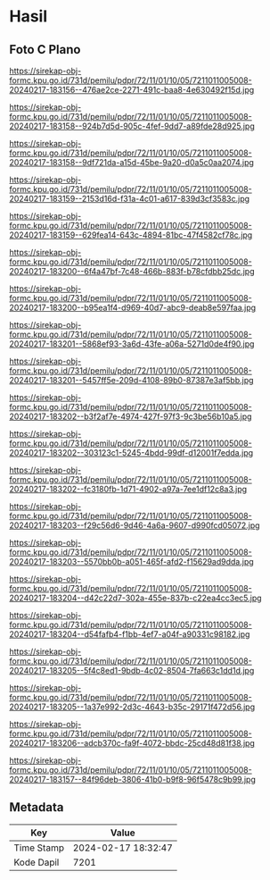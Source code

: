 # Hasil

## Foto C Plano

https://sirekap-obj-formc.kpu.go.id/731d/pemilu/pdpr/72/11/01/10/05/7211011005008-20240217-183156--476ae2ce-2271-491c-baa8-4e630492f15d.jpg

https://sirekap-obj-formc.kpu.go.id/731d/pemilu/pdpr/72/11/01/10/05/7211011005008-20240217-183158--924b7d5d-905c-4fef-9dd7-a89fde28d925.jpg

https://sirekap-obj-formc.kpu.go.id/731d/pemilu/pdpr/72/11/01/10/05/7211011005008-20240217-183158--9df721da-a15d-45be-9a20-d0a5c0aa2074.jpg

https://sirekap-obj-formc.kpu.go.id/731d/pemilu/pdpr/72/11/01/10/05/7211011005008-20240217-183159--2153d16d-f31a-4c01-a617-839d3cf3583c.jpg

https://sirekap-obj-formc.kpu.go.id/731d/pemilu/pdpr/72/11/01/10/05/7211011005008-20240217-183159--629fea14-643c-4894-81bc-47f4582cf78c.jpg

https://sirekap-obj-formc.kpu.go.id/731d/pemilu/pdpr/72/11/01/10/05/7211011005008-20240217-183200--6f4a47bf-7c48-466b-883f-b78cfdbb25dc.jpg

https://sirekap-obj-formc.kpu.go.id/731d/pemilu/pdpr/72/11/01/10/05/7211011005008-20240217-183200--b95ea1f4-d969-40d7-abc9-deab8e597faa.jpg

https://sirekap-obj-formc.kpu.go.id/731d/pemilu/pdpr/72/11/01/10/05/7211011005008-20240217-183201--5868ef93-3a6d-43fe-a06a-5271d0de4f90.jpg

https://sirekap-obj-formc.kpu.go.id/731d/pemilu/pdpr/72/11/01/10/05/7211011005008-20240217-183201--5457ff5e-209d-4108-89b0-87387e3af5bb.jpg

https://sirekap-obj-formc.kpu.go.id/731d/pemilu/pdpr/72/11/01/10/05/7211011005008-20240217-183202--b3f2af7e-4974-427f-97f3-9c3be56b10a5.jpg

https://sirekap-obj-formc.kpu.go.id/731d/pemilu/pdpr/72/11/01/10/05/7211011005008-20240217-183202--303123c1-5245-4bdd-99df-d12001f7edda.jpg

https://sirekap-obj-formc.kpu.go.id/731d/pemilu/pdpr/72/11/01/10/05/7211011005008-20240217-183202--fc3180fb-1d71-4902-a97a-7ee1df12c8a3.jpg

https://sirekap-obj-formc.kpu.go.id/731d/pemilu/pdpr/72/11/01/10/05/7211011005008-20240217-183203--f29c56d6-9d46-4a6a-9607-d990fcd05072.jpg

https://sirekap-obj-formc.kpu.go.id/731d/pemilu/pdpr/72/11/01/10/05/7211011005008-20240217-183203--5570bb0b-a051-465f-afd2-f15629ad9dda.jpg

https://sirekap-obj-formc.kpu.go.id/731d/pemilu/pdpr/72/11/01/10/05/7211011005008-20240217-183204--d42c22d7-302a-455e-837b-c22ea4cc3ec5.jpg

https://sirekap-obj-formc.kpu.go.id/731d/pemilu/pdpr/72/11/01/10/05/7211011005008-20240217-183204--d54fafb4-f1bb-4ef7-a04f-a90331c98182.jpg

https://sirekap-obj-formc.kpu.go.id/731d/pemilu/pdpr/72/11/01/10/05/7211011005008-20240217-183205--5f4c8ed1-9bdb-4c02-8504-7fa663c1dd1d.jpg

https://sirekap-obj-formc.kpu.go.id/731d/pemilu/pdpr/72/11/01/10/05/7211011005008-20240217-183205--1a37e992-2d3c-4643-b35c-29171f472d56.jpg

https://sirekap-obj-formc.kpu.go.id/731d/pemilu/pdpr/72/11/01/10/05/7211011005008-20240217-183206--adcb370c-fa9f-4072-bbdc-25cd48d81f38.jpg

https://sirekap-obj-formc.kpu.go.id/731d/pemilu/pdpr/72/11/01/10/05/7211011005008-20240217-183157--84f96deb-3806-41b0-b9f8-96f5478c9b99.jpg


## Metadata

| Key        | Value               |
| ---------- | ------------------- |
| Time Stamp | 2024-02-17 18:32:47 |
| Kode Dapil | 7201                |



